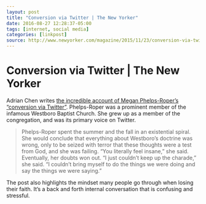 ```yaml
---
layout: post
title: "Conversion via Twitter | The New Yorker"
date: 2016-08-27 12:28:37-05:00
tags: [internet, social media]
categories: [linkpost]
source: http://www.newyorker.com/magazine/2015/11/23/conversion-via-twitter-westboro-baptist-church-megan-phelps-roper
---
```


# Conversion via Twitter | The New Yorker

Adrian Chen writes [the incredible account of Megan Phelps-Roper’s “conversion via Twitter”](http://www.newyorker.com/magazine/2015/11/23/conversion-via-twitter-westboro-baptist-church-megan-phelps-roper). Phelps-Roper was a prominent member of the infamous Westboro Baptist Church. She grew up as a member of the congregation, and was its primary voice on Twitter.

> Phelps-Roper spent the summer and the fall in an existential spiral. She would conclude that everything about Westboro’s doctrine was wrong, only to be seized with terror that these thoughts were a test from God, and she was failing. “You literally feel insane,” she said. Eventually, her doubts won out. “I just couldn’t keep up the charade,” she said. “I couldn’t bring myself to do the things we were doing and say the things we were saying.”

The post also highlights the mindset many people go through when losing their faith. It’s a back and forth internal conversation that is confusing and stressful.
